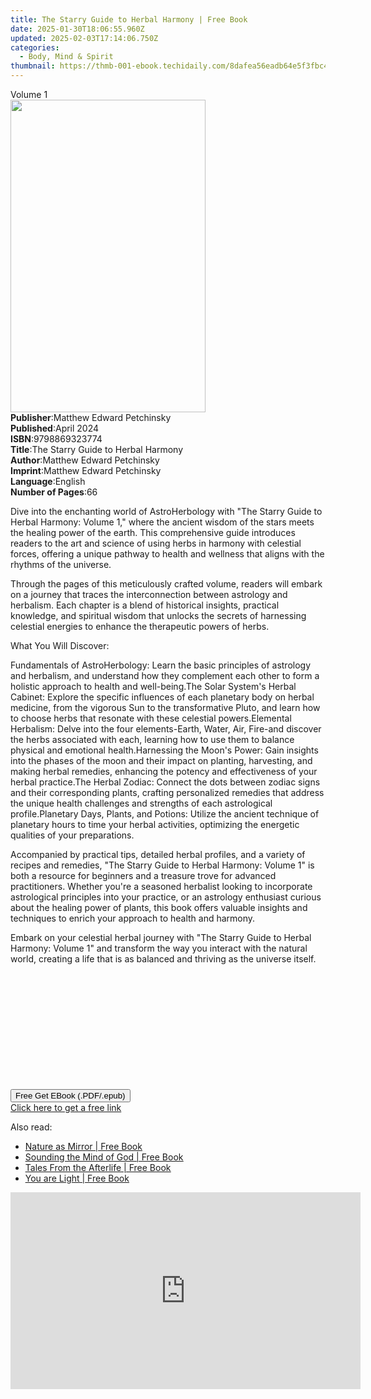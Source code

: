 ```yaml
---
title: The Starry Guide to Herbal Harmony | Free Book
date: 2025-01-30T18:06:55.960Z
updated: 2025-02-03T17:14:06.750Z
categories:
  - Body, Mind & Spirit
thumbnail: https://thmb-001-ebook.techidaily.com/8dafea56eadb64e5f3fbc4db7b292d2c9a1e78ac0fa5e1bd6e8ad320894bc6e3.jpg
---
```

<main id="book-container">
  <div class="flex flex-col">
    <div class="book-brief flex-1 py-6 px-4 sm:p-6 md:py-10 md:px-8">
      <!-- brief-->
      <div class="book-brief-main">Volume 1</div>
    </div>
    <div
      class="book-meta-info flex-1 grid gap-4 col-start-1 col-end-3 row-start-1 sm:mb-6 sm:grid-cols-4 lg:gap-6 lg:col-start-2 lg:row-end-6 lg:row-span-6 lg:mb-0"
    >
      <div
        class="book-meta-info-left place-content-center mt-4 p-4 text-sm leading-6 col-start-2 col-span-2 dark:text-slate-400"
      >
        <img
          class="w-full h-500 object-cover rounded-lg sm:h-255 sm:col-span-2 lg:col-span-full"
          src="https://img-001-ebook.techidaily.com/0a0ff865d87b43d8439a7cf2da12ca36ef8012c1d06a05d4b2caec7676e18225.jpg"
          alt=""
          width="312"
          height="500"
        />
      </div>
      <div
        class="book-meta-info-right mt-2 col-start-1 row-start-2 col-span-3 self-center"
      >
        <!-- meta data  -->
        <div class="flex flex-col px-4 md:px-8">
          <div class="flex-1">
            <strong>Publisher</strong>:<span class="px-2"
              >Matthew Edward Petchinsky</span
            >
          </div>
          <div class="flex-1">
            <strong>Published</strong>:<span class="px-2">April 2024</span>
          </div>
          <div class="flex-1">
            <strong>ISBN</strong>:<span class="px-2">9798869323774</span>
          </div>
          <div class="flex-1">
            <strong>Title</strong>:<span class="px-2"
              >The Starry Guide to Herbal Harmony</span
            >
          </div>
          <div class="flex-1">
            <strong>Author</strong>:<span class="px-2"
              >Matthew Edward Petchinsky</span
            >
          </div>
          <div class="flex-1">
            <strong>Imprint</strong>:<span class="px-2"
              >Matthew Edward Petchinsky</span
            >
          </div>
          <div class="flex-1">
            <strong>Language</strong>:<span class="px-2">English</span>
          </div>
          <div class="flex-1">
            <strong>Number of Pages</strong>:<span class="px-2">66</span>
          </div>
        </div>
      </div>
    </div>
    <div class="book-description flex-1 py-6 px-4 sm:p-6 md:py-10 md:px-8">
      <div class="book-description-main">
        <div accordion-content="" id="description">
          <p>
            Dive into the enchanting world of AstroHerbology with "The Starry
            Guide to Herbal Harmony: Volume 1," where the ancient wisdom of the
            stars meets the healing power of the earth. This comprehensive guide
            introduces readers to the art and science of using herbs in harmony
            with celestial forces, offering a unique pathway to health and
            wellness that aligns with the rhythms of the universe.
          </p>
          <p>
            Through the pages of this meticulously crafted volume, readers will
            embark on a journey that traces the interconnection between
            astrology and herbalism. Each chapter is a blend of historical
            insights, practical knowledge, and spiritual wisdom that unlocks the
            secrets of harnessing celestial energies to enhance the therapeutic
            powers of herbs.
          </p>
          <p>
            <span style="color: var(--tw-prose-bold)"
              >What You Will Discover:</span
            >
          </p>
          <span style="color: var(--tw-prose-bold)"
            >Fundamentals of AstroHerbology</span
          >: Learn the basic principles of astrology and herbalism, and
          understand how they complement each other to form a holistic approach
          to health and well-being.<span style="color: var(--tw-prose-bold)"
            >The Solar System's Herbal Cabinet</span
          >: Explore the specific influences of each planetary body on herbal
          medicine, from the vigorous Sun to the transformative Pluto, and learn
          how to choose herbs that resonate with these celestial powers.<span
            style="color: var(--tw-prose-bold)"
            >Elemental Herbalism</span
          >: Delve into the four elements-Earth, Water, Air, Fire-and discover
          the herbs associated with each, learning how to use them to balance
          physical and emotional health.<span
            style="color: var(--tw-prose-bold)"
            >Harnessing the Moon's Power</span
          >: Gain insights into the phases of the moon and their impact on
          planting, harvesting, and making herbal remedies, enhancing the
          potency and effectiveness of your herbal practice.<span
            style="color: var(--tw-prose-bold)"
            >The Herbal Zodiac</span
          >: Connect the dots between zodiac signs and their corresponding
          plants, crafting personalized remedies that address the unique health
          challenges and strengths of each astrological profile.<span
            style="color: var(--tw-prose-bold)"
            >Planetary Days, Plants, and Potions</span
          >: Utilize the ancient technique of planetary hours to time your
          herbal activities, optimizing the energetic qualities of your
          preparations.
          <p>
            Accompanied by practical tips, detailed herbal profiles, and a
            variety of recipes and remedies, "The Starry Guide to Herbal
            Harmony: Volume 1" is both a resource for beginners and a treasure
            trove for advanced practitioners. Whether you're a seasoned
            herbalist looking to incorporate astrological principles into your
            practice, or an astrology enthusiast curious about the healing power
            of plants, this book offers valuable insights and techniques to
            enrich your approach to health and harmony.
          </p>
          <p>
            Embark on your celestial herbal journey with "The Starry Guide to
            Herbal Harmony: Volume 1" and transform the way you interact with
            the natural world, creating a life that is as balanced and thriving
            as the universe itself.
          </p>
          <p><br /></p>
          <p><br /></p>
          <p><br /></p>
          <p><br /></p>
          <p><br /></p>
          <p><br /></p>
        </div>
        <div class="accordion-fader"></div>
      </div>
    </div>
    <div class="book-excerpts flex-1 py-6 px-4 sm:p-6 md:py-10 md:px-8"></div>
    <div
      class="book-about-author flex-1 py-6 px-4 sm:p-6 md:py-10 md:px-8"
    ></div>
    <div class="book-free-get flex-1 py-6 px-4 sm:p-6 md:py-10 md:px-8">
      <button
        id="btn-free-get"
        class="bg-blue-500 hover:bg-blue-700 text-white font-bold py-2 px-4 rounded"
      >
        Free Get EBook (.PDF/.epub)
      </button>
      <div id="countdown-display" class="px-2 text-lg mt-2"></div>
      <a
        id="free-link"
        class="hidden bg-blue-500 hover:bg-blue-700 text-white font-bold py-2 px-4 rounded"
        href="https://www.ebooks.com/en-us/book/211319242/the-starry-guide-to-herbal-harmony/matthew-edward-petchinsky/"
        target="_blank"
        >Click here to get a free link</a
      >
    </div>
    <script>
      let countdownTime = 0;
      let countdownInterval = null;
      document
        .getElementById('btn-free-get')
        .addEventListener('click', startCountdown);
      function startCountdown() {
        countdownTime = new Date().getTime() + 60000 * 3;
        countdownInterval = setInterval(updateCountdown, 1000);
        document.getElementById('btn-free-get').disabled = true;
        document
          .getElementById('btn-free-get')
          .classList.add('bg-gray-500', 'cursor-not-allowed');
      }
      function updateCountdown() {
        let currentTime = new Date().getTime();
        let timeLeft = countdownTime - currentTime;
        let secondsLeft = Math.floor(timeLeft / 1000);
        document.getElementById('countdown-display').innerHTML =
          `Remaining time: ${secondsLeft} seconds.`;
        if (secondsLeft <= 0) {
          clearInterval(countdownInterval);
          document.getElementById('btn-free-get').classList.add('hidden');
          document.getElementById('free-link').classList.remove('hidden');
          document.getElementById('countdown-display').innerHTML = '';
        }
      }
    </script>
  </div>
</main>

<ins class="adsbygoogle"
      style="display:block"
      data-ad-client="ca-pub-7571918770474297"
      data-ad-slot="8358498916"
      data-ad-format="auto"
      data-full-width-responsive="true"></ins>
    

<span class="atpl-alsoreadstyle">Also read:</span>
<div><ul>
<li><a href="https://novels-ebooks.techidaily.com/676322-9781846947575-nature-as-mirror/"><u>Nature as Mirror | Free Book</u></a></li>
<li><a href="https://novels-ebooks.techidaily.com/676319-9781846947537-sounding-the-mind-of-god/"><u>Sounding the Mind of God | Free Book</u></a></li>
<li><a href="https://novels-ebooks.techidaily.com/676324-9781846947599-tales-from-the-afterlife/"><u>Tales From the Afterlife | Free Book</u></a></li>
<li><a href="https://novels-ebooks.techidaily.com/676326-9781846947612-you-are-light/"><u>You are Light | Free Book</u></a></li>
</ul></div>

<!-- affiliate ads begin -->
<iframe width="560" height="315" src="https://www.youtube.com/embed/YezPJZzPJ8Q?si=xF1t4BQHFquzvnzE" title="YouTube video player" frameborder="0" allow="accelerometer; autoplay; clipboard-write; encrypted-media; gyroscope; picture-in-picture; web-share" referrerpolicy="strict-origin-when-cross-origin" allowfullscreen></iframe>
<!-- affiliate ads end -->

